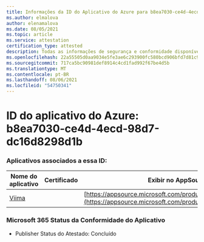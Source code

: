 ```yaml
---
title: Informações da ID do Aplicativo do Azure para b8ea7030-ce4d-4ecd-98d7-dc16d8298d1b
ms.author: elmalova
author: elenamalova
ms.date: 08/05/2021
ms.topic: article
ms.service: attestation
certification_type: attested
description: Todas as informações de segurança e conformidade disponíveis para b8ea7030-ce4d-4ecd-98d7-dc16d8298d1b.
ms.openlocfilehash: 22a55505d0aa9034e5fe3ae6c293900fc580bcd906bfd7d81c976477f4b3c6e4
ms.sourcegitcommit: 717ca5bc90981def8914c4cd1fad992f67be4d5b
ms.translationtype: MT
ms.contentlocale: pt-BR
ms.lasthandoff: 08/06/2021
ms.locfileid: "54750341"
---
```

# <a name="azure-app-id-b8ea7030-ce4d-4ecd-98d7-dc16d8298d1b"></a>ID do aplicativo do Azure: b8ea7030-ce4d-4ecd-98d7-dc16d8298d1b


### <a name="apps-associated-with-this-id"></a>Aplicativos associados a essa ID:
| **Nome do aplicativo** | **Certificado** | **Exibir no AppSource** |
|--------------|---------------|-----------------------|
| [Viima](https://docs.microsoft.com/microsoft-365-app-certification/forward/WA200001589) |  | [https://appsource.microsoft.com/product/office/WA200001589](https://appsource.microsoft.com/product/office/WA200001589) |

### <a name="microsoft-365-app-compliance-status"></a>Microsoft 365 Status da Conformidade do Aplicativo
- Publisher Status do Atestado: Concluído
